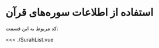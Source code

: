 <script setup lang="ts">
import SurahList from './SurahList.vue'
</script>

# استفاده از اطلاعات سوره‌های قرآن

کد مربوط به این قسمت:

<<< ./SurahList.vue

<SurahList />
